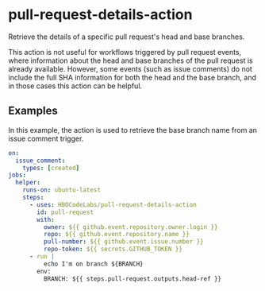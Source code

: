 # pull-request-details-action

Retrieve the details of a specific pull request's head and base branches.

This action is not useful for workflows triggered by pull request events, where information about the head and base branches of the pull request is already available. However, some events (such as issue comments) do not include the full SHA information for both the head and the base branch, and in those cases this action can be helpful.

## Examples

In this example, the action is used to retrieve the base branch name from an issue comment trigger.

```yaml
on:
  issue_comment:
    types: [created]
jobs:
  helper:
    runs-on: ubuntu-latest
    steps:
      - uses: HBOCodeLabs/pull-request-details-action
        id: pull-request
        with:
          owner: ${{ github.event.repository.owner.login }}
          repo: ${{ github.event.repository.name }}
          pull-number: ${{ github.event.issue.number }}
          repo-token: ${{ secrets.GITHUB_TOKEN }}
      - run |
          echo I'm on branch ${BRANCH}
        env:
          BRANCH: ${{ steps.pull-request.outputs.head-ref }}
```
